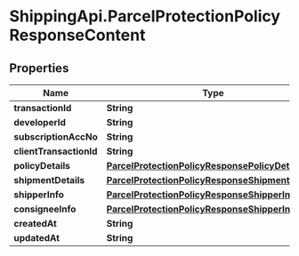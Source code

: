 # ShippingApi.ParcelProtectionPolicyResponseContent

## Properties

Name | Type | Description | Notes
------------ | ------------- | ------------- | -------------
**transactionId** | **String** |  | [optional] 
**developerId** | **String** |  | [optional] 
**subscriptionAccNo** | **String** |  | [optional] 
**clientTransactionId** | **String** |  | [optional] 
**policyDetails** | [**ParcelProtectionPolicyResponsePolicyDetails**](ParcelProtectionPolicyResponsePolicyDetails.md) |  | [optional] 
**shipmentDetails** | [**ParcelProtectionPolicyResponseShipmentDetails**](ParcelProtectionPolicyResponseShipmentDetails.md) |  | [optional] 
**shipperInfo** | [**ParcelProtectionPolicyResponseShipperInfo**](ParcelProtectionPolicyResponseShipperInfo.md) |  | [optional] 
**consigneeInfo** | [**ParcelProtectionPolicyResponseShipperInfo**](ParcelProtectionPolicyResponseShipperInfo.md) |  | [optional] 
**createdAt** | **String** |  | [optional] 
**updatedAt** | **String** |  | [optional] 


